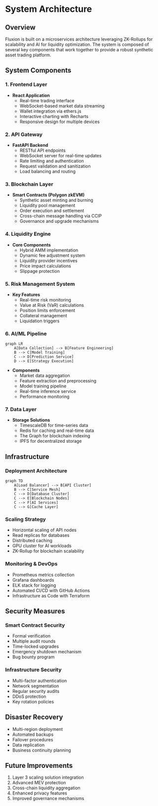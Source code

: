 # System Architecture

## Overview
Fluxion is built on a microservices architecture leveraging ZK-Rollups for scalability and AI for liquidity optimization. The system is composed of several key components that work together to provide a robust synthetic asset trading platform.

## System Components

### 1. Frontend Layer
- **React Application**
  - Real-time trading interface
  - WebSocket-based market data streaming
  - Wallet integration via ethers.js
  - Interactive charting with Recharts
  - Responsive design for multiple devices

### 2. API Gateway
- **FastAPI Backend**
  - RESTful API endpoints
  - WebSocket server for real-time updates
  - Rate limiting and authentication
  - Request validation and sanitization
  - Load balancing and routing

### 3. Blockchain Layer
- **Smart Contracts (Polygon zkEVM)**
  - Synthetic asset minting and burning
  - Liquidity pool management
  - Order execution and settlement
  - Cross-chain message handling via CCIP
  - Governance and upgrade mechanisms

### 4. Liquidity Engine
- **Core Components**
  - Hybrid AMM implementation
  - Dynamic fee adjustment system
  - Liquidity provider incentives
  - Price impact calculations
  - Slippage protection

### 5. Risk Management System
- **Key Features**
  - Real-time risk monitoring
  - Value at Risk (VaR) calculations
  - Position limits enforcement
  - Collateral management
  - Liquidation triggers

### 6. AI/ML Pipeline
```mermaid
graph LR
    A[Data Collection] --> B[Feature Engineering]
    B --> C[Model Training]
    C --> D[Prediction Service]
    D --> E[Strategy Execution]
```

- **Components**
  - Market data aggregation
  - Feature extraction and preprocessing
  - Model training pipeline
  - Real-time inference service
  - Performance monitoring

### 7. Data Layer
- **Storage Solutions**
  - TimescaleDB for time-series data
  - Redis for caching and real-time data
  - The Graph for blockchain indexing
  - IPFS for decentralized storage

## Infrastructure

### Deployment Architecture
```mermaid
graph TD
    A[Load Balancer] --> B[API Cluster]
    B --> C[Service Mesh]
    C --> D[Database Cluster]
    C --> E[Blockchain Nodes]
    C --> F[AI Services]
    C --> G[Cache Layer]
```

### Scaling Strategy
- Horizontal scaling of API nodes
- Read replicas for databases
- Distributed caching
- GPU cluster for AI workloads
- ZK-Rollup for blockchain scalability

### Monitoring & DevOps
- Prometheus metrics collection
- Grafana dashboards
- ELK stack for logging
- Automated CI/CD with GitHub Actions
- Infrastructure as Code with Terraform

## Security Measures

### Smart Contract Security
- Formal verification
- Multiple audit rounds
- Time-locked upgrades
- Emergency shutdown mechanism
- Bug bounty program

### Infrastructure Security
- Multi-factor authentication
- Network segmentation
- Regular security audits
- DDoS protection
- Key rotation policies

## Disaster Recovery
- Multi-region deployment
- Automated backups
- Failover procedures
- Data replication
- Business continuity planning

## Future Improvements
1. Layer 3 scaling solution integration
2. Advanced MEV protection
3. Cross-chain liquidity aggregation
4. Enhanced privacy features
5. Improved governance mechanisms
